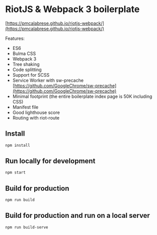 # RiotJS & Webpack 3 boilerplate
[https://pmcalabrese.github.io/riotjs-webpack/](https://pmcalabrese.github.io/riotjs-webpack/)

Features:
 - ES6
 - Bulma CSS
 - Webpack 3
 - Tree shaking
 - Code splitting
 - Support for SCSS
 - Service Worker with sw-precache [https://github.com/GoogleChrome/sw-precache](https://github.com/GoogleChrome/sw-precache)
 - Minimal footprint (the entire boilerplate index page is 50K including CSS)
 - Manifest file
 - Good lighthouse score
 - Routing with riot-route

## Install

```bash
npm install
```

## Run locally for development

```bash
npm start
```

## Build for production

```bash
npm run build
```

## Build for production and run on a local server

```bash
npm run build-serve
```